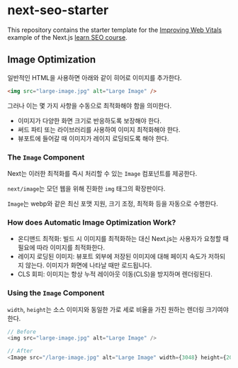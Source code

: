 # next-seo-starter

This repository contains the starter template for the [Improving Web Vitals](https://nextjs.org/learn/seo/improve/lighthouse) example of the Next.js [learn SEO course](https://nextjs.org/learn/seo/introduction-to-seo).

## Image Optimization

일반적인 HTML을 사용하면 아래와 같이 히어로 이미지를 추가한다.

```html
<img src="large-image.jpg" alt="Large Image" />
```

그러나 이는 몇 가지 사항을 수동으로 최적화해야 함을 의미한다.

- 이미지가 다양한 화면 크기로 반응하도록 보장해야 한다.
- 써드 파티 또는 라이브러리를 사용하여 이미지 최적화해야 한다.
- 뷰포트에 들어갈 때 이미지가 레이지 로딩되도록 해야 한다.

### The `Image` Component

Next는 이러한 최적화를 즉시 처리할 수 있는 `Image` 컴포넌트를 제공한다.

`next/image`는 모던 웹을 위해 진화한 `img` 태그의 확장판이다. 

`Image`는 webp와 같은 최신 포맷 지원, 크기 조정, 최적화 등을 자동으로 수행한다. 

### How does Automatic Image Optimization Work?

- 온디맨드 최적화: 빌드 시 이미지를 최적화하는 대신 Next.js는 사용자가 요청할 때 필요에 따라 이미지를 최적화한다. 
- 레이지 로딩된 이미지: 뷰포트 외부에 저장된 이미지에 대해 페이지 속도가 저하되지 않는다. 이미지가 화면에 나타날 때만 로드됩니다.
- CLS 회피: 이미지는 항상 누적 레이아웃 이동(CLS)을 방지하며 렌더링된다.

### Using the `Image` Component

`width`, `height`는 소스 이미지와 동일한 가로 세로 비율을 가진 원하는 렌더링 크기여야 한다.

```js
// Before
<img src="large-image.jpg" alt="Large Image" />

// After
<Image src="/large-image.jpg" alt="Large Image" width={3048} height={2024} />
```